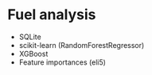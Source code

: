 # Fuel analysis

- SQLite
- scikit-learn (RandomForestRegressor)
- XGBoost
- Feature importances (eli5)
